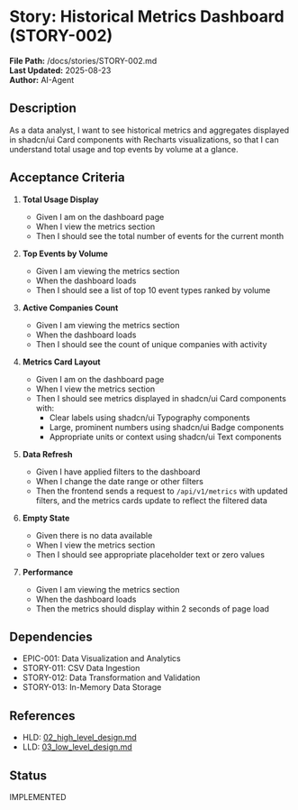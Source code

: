 # Story: Historical Metrics Dashboard (STORY-002)

**File Path:** /docs/stories/STORY-002.md  
**Last Updated:** 2025-08-23  
**Author:** AI-Agent  

## Description
As a data analyst, I want to see historical metrics and aggregates displayed in shadcn/ui Card components with Recharts visualizations, so that I can understand total usage and top events by volume at a glance.

## Acceptance Criteria
1. **Total Usage Display**
   - Given I am on the dashboard page
   - When I view the metrics section
   - Then I should see the total number of events for the current month

2. **Top Events by Volume**
   - Given I am viewing the metrics section
   - When the dashboard loads
   - Then I should see a list of top 10 event types ranked by volume

3. **Active Companies Count**
   - Given I am viewing the metrics section
   - When the dashboard loads
   - Then I should see the count of unique companies with activity

4. **Metrics Card Layout**
   - Given I am on the dashboard page
   - When I view the metrics section
   - Then I should see metrics displayed in shadcn/ui Card components with:
     - Clear labels using shadcn/ui Typography components
     - Large, prominent numbers using shadcn/ui Badge components
     - Appropriate units or context using shadcn/ui Text components

5. **Data Refresh**
   - Given I have applied filters to the dashboard
   - When I change the date range or other filters
   - Then the frontend sends a request to `/api/v1/metrics` with updated filters, and the metrics cards update to reflect the filtered data

6. **Empty State**
   - Given there is no data available
   - When I view the metrics section
   - Then I should see appropriate placeholder text or zero values

7. **Performance**
   - Given I am viewing the metrics section
   - When the dashboard loads
   - Then the metrics should display within 2 seconds of page load

## Dependencies
- EPIC-001: Data Visualization and Analytics
- STORY-011: CSV Data Ingestion
- STORY-012: Data Transformation and Validation
- STORY-013: In-Memory Data Storage

## References
- HLD: [02_high_level_design.md](../02_high_level_design.md#module-backend-api-server-backend-001)
- LLD: [03_low_level_design.md](../03_low_level_design.md#component-backend-api-server-backend-001)

## Status
IMPLEMENTED
